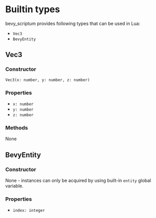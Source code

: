 # Builtin types

bevy_scriptum provides following types that can be used in Lua:

- ```Vec3```
- ```BevyEntity```

## Vec3

### Constructor

`Vec3(x: number, y: number, z: number)`

### Properties

- `x: number`
- `y: number`
- `z: number`

### Methods

None

## BevyEntity

### Constructor

None - instances can only be acquired by using built-in `entity` global variable.

### Properties

- `index: integer`
